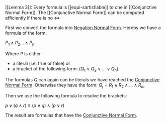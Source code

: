 [[Lemma 3]]:
Every formula is [[equi-sartisfiable]] to one in [[Conjunctive Normal Form]]. The [[Conjunctive Normal Form]] can be computed efficiently if there is no $\iff$

First we convert the formula into [Negation Normal Form](Negation%20Normal%20Form.md). Hereby we have a formula of the form:

$P_1 \land P_2 \dots \land P_n$

Where $P$ is either - 
- a literal (i.e. true or false) or
- a bracket of the following form: $(Q_1 \lor Q_2 \lor \ldots \lor Q_n)$

The formulas $Q$ can again can be literals we have reached the [Conjunctive Normal Form](Conjunctive%20Normal%20Form.md). Otherwise they have the form:
$Q_j = R_1 \land R_2 \land \ldots \land R_m$

Then we use the following formula to resolve the brackets:

$p \lor (q \land r)  \equiv (p \lor q) \land (p \lor r)$


The result are formulas that have the [Conjunctive Normal Form](Conjunctive%20Normal%20Form.md).



